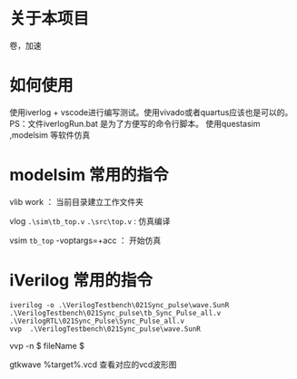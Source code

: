 # 关于本项目 

卷，加速

# 如何使用

使用iverlog + vscode进行编写测试。使用vivado或者quartus应该也是可以的。
    PS：文件iverlogRun.bat 是为了方便写的命令行脚本。
使用questasim ,modelsim 等软件仿真


# modelsim 常用的指令
vlib work  ： 当前目录建立工作文件夹

vlog ``.\sim\tb_top.v``   ``.\src\top.v``  : 仿真编译

vsim ``tb_top`` -voptargs=+acc  ：  开始仿真


# iVerilog 常用的指令

```bush
iverilog -o .\VerilogTestbench\021Sync_pulse\wave.SunR .\VerilogTestbench\021Sync_pulse\tb_Sync_Pulse_all.v .\VerilogRTL\021Sync_Pulse\Sync_Pulse_all.v
vvp  .\VerilogTestbench\021Sync_pulse\wave.SunR  
```
vvp  -n  $ fileName $

gtkwave %target%.vcd  查看对应的vcd波形图
